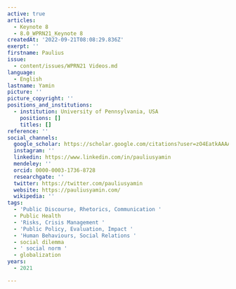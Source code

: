 ```yaml
---
active: true
articles:
  - Keynote 8
  - 8.0_WPRN21_Keynote 8
createdAt: '2022-09-21T08:08:29.836Z'
exerpt: ''
firstname: Paulius
issue:
  - content/issues/WPRN21 Videos.md
language:
  - English
lastname: Yamin
picture: ''
picture_copyright: ''
positions_and_institutions:
  - institution: University of Pennsylvania, USA
    positions: []
    titles: []
reference: ''
social_channels:
  google_scholar: https://scholar.google.com/citations?user=zO4EatkAAAAJ&hl=en
  instagram: ''
  linkedin: https://www.linkedin.com/in/pauliusyamin
  mendeley: ''
  orcid: 0000-0003-1736-8728
  researchgate: ''
  twitter: https://twitter.com/pauliusyamin
  website: https://pauliusyamin.com/
  wikipedia: ''
tags:
  - 'Public Discourse, Rhetorics, Communication '
  - Public Health
  - 'Risks, Crisis Management '
  - 'Public Policy, Evaluation, Impact '
  - 'Human Behaviours, Social Relations '
  - social dilemma
  - ' social norm '
  - globalization
years:
  - 2021

---
```

